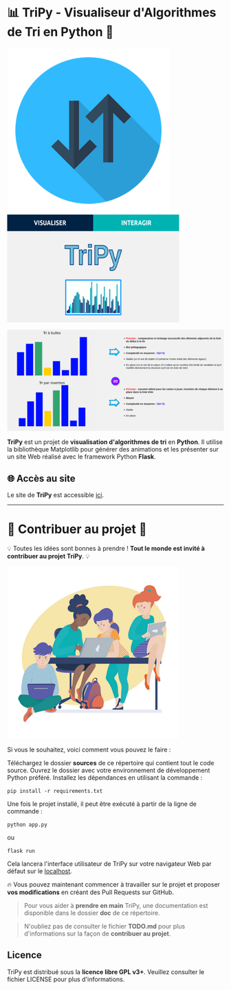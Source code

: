 # 📊 TriPy - Visualiseur d'Algorithmes de Tri en Python 🐍

<p float="left">
  <img src="/sources/static/logo-no-bckgrnd.png" />
  <img src="/doc/accueil.png" width="400" height="250" /> 
</p>

![Image Demo](/doc/demo_pic.png)

**TriPy** est un projet de **visualisation d'algorithmes de tri** en **Python**. Il utilise la bibliothèque Matplotlib pour générer des animations et les présenter sur un site Web réalisé avec le framework Python **Flask**.

## 🌐 Accès au site

Le site de **TriPy** est accessible [ici](https://tripy.pythonanywhere.com).

---

# 🤝 Contribuer au projet 🍻

💡 Toutes les idées sont bonnes à prendre ! **Tout le monde est invité à contribuer au projet TriPy**. 💡

<img alt="Codons ensemble !" src="/doc/codons_ensemble.png" width="400" height="400">

Si vous le souhaitez, voici comment vous pouvez le faire :

Téléchargez le dossier **sources** de ce répertoire qui contient tout le code source.
Ouvrez le dossier avec votre environnement de développement Python préféré.
Installez les dépendances en utilisant la commande :
    
```
pip install -r requirements.txt
```
    
Une fois le projet installé, il peut être exécuté à partir de la ligne de commande : 

```
python app.py
```
 ou
```
flask run
```

Cela lancera l'interface utilisateur de TriPy sur votre navigateur Web par défaut sur le [localhost](http://localhost:5000/).

🔥 Vous pouvez maintenant commencer à travailler sur le projet et proposer **vos modifications** en créant des Pull Requests sur GitHub. 

> Pour vous aider à **prendre en main** TriPy, une documentation est disponible dans le dossier **doc** de ce répertoire.

> N'oubliez pas de consulter le fichier **TODO.md** pour plus d'informations sur la façon de **contribuer au projet**.

## Licence

TriPy est distribué sous la **licence libre GPL v3+**. Veuillez consulter le fichier LICENSE pour plus d'informations.